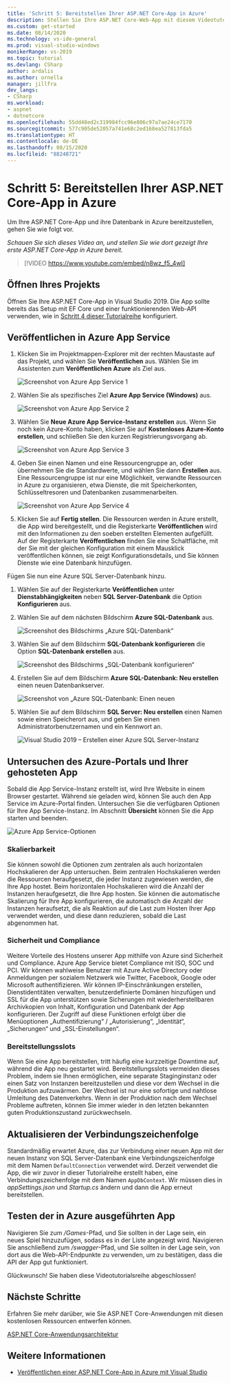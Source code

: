 ```yaml
---
title: 'Schritt 5: Bereitstellen Ihrer ASP.NET Core-App in Azure'
description: Stellen Sie Ihre ASP.NET Core-Web-App mit diesem Videotutorial und schrittweisen Anweisungen in Azure bereit.
ms.custom: get-started
ms.date: 08/14/2020
ms.technology: vs-ide-general
ms.prod: visual-studio-windows
monikerRange: vs-2019
ms.topic: tutorial
ms.devlang: CSharp
author: ardalis
ms.author: ornella
manager: jillfra
dev_langs:
- CSharp
ms.workload:
- aspnet
- dotnetcore
ms.openlocfilehash: 55dd48ed2c319984fcc96e806c97a7ae24ce7170
ms.sourcegitcommit: 577c905de52057a741e68c2ed168ea527813fda5
ms.translationtype: HT
ms.contentlocale: de-DE
ms.lasthandoff: 08/15/2020
ms.locfileid: "88248721"
---
```

# <a name="step-5-deploy-your-aspnet-core-app-to-azure"></a>Schritt 5: Bereitstellen Ihrer ASP.NET Core-App in Azure

Um Ihre ASP.NET Core-App und ihre Datenbank in Azure bereitzustellen, gehen Sie wie folgt vor.

_Schauen Sie sich dieses Video an, und stellen Sie wie dort gezeigt Ihre erste ASP.NET Core-App in Azure bereit._

> [!VIDEO https://www.youtube.com/embed/n8wz_f5_4wI]

## <a name="open-your-project"></a>Öffnen Ihres Projekts

Öffnen Sie Ihre ASP.NET Core-App in Visual Studio 2019. Die App sollte bereits das Setup mit EF Core und einer funktionierenden Web-API verwenden, wie in [Schritt 4 dieser Tutorialreihe](tutorial-aspnet-core-ef-step-04.md) konfiguriert.

## <a name="publish-to-azure-app-service"></a>Veröffentlichen in Azure App Service

1. Klicken Sie im Projektmappen-Explorer mit der rechten Maustaste auf das Projekt, und wählen Sie **Veröffentlichen** aus. Wählen Sie im Assistenten zum **Veröffentlichen** **Azure** als Ziel aus.

   ![Screenshot von Azure App Service 1](media/vs-2019/app-service-screen-1.png)

1. Wählen Sie als spezifisches Ziel **Azure App Service (Windows)** aus.

   ![Screenshot von Azure App Service 2](media/vs-2019/app-service-screen-2.png)

1. Wählen Sie **Neue Azure App Service-Instanz erstellen** aus. Wenn Sie noch kein Azure-Konto haben, klicken Sie auf **Kostenloses Azure-Konto erstellen**, und schließen Sie den kurzen Registrierungsvorgang ab.

   ![Screenshot von Azure App Service 3](media/vs-2019/app-service-screen-3.png)

1. Geben Sie einen Namen und eine Ressourcengruppe an, oder übernehmen Sie die Standardwerte, und wählen Sie dann **Erstellen** aus. Eine Ressourcengruppe ist nur eine Möglichkeit, verwandte Ressourcen in Azure zu organisieren, etwa Dienste, die mit Speicherkonten, Schlüsseltresoren und Datenbanken zusammenarbeiten.

   ![Screenshot von Azure App Service 4](media/vs-2019/app-service-screen-4.png)

1. Klicken Sie auf **Fertig stellen**. Die Ressourcen werden in Azure erstellt, die App wird bereitgestellt, und die Registerkarte **Veröffentlichen** wird mit den Informationen zu den soeben erstellten Elementen aufgefüllt. Auf der Registerkarte **Veröffentlichen** finden Sie eine Schaltfläche, mit der Sie mit der gleichen Konfiguration mit einem Mausklick veröffentlichen können, sie zeigt Konfigurationsdetails, und Sie können Dienste wie eine Datenbank hinzufügen.

Fügen Sie nun eine Azure SQL Server-Datenbank hinzu.

1. Wählen Sie auf der Registerkarte **Veröffentlichen** unter **Dienstabhängigkeiten** neben **SQL Server-Datenbank** die Option **Konfigurieren** aus.

1. Wählen Sie auf dem nächsten Bildschirm **Azure SQL-Datenbank** aus.

   ![Screenshot des Bildschirms „Azure SQL-Datenbank“](media/vs-2019/app-service-azure-sql-db.png)

1. Wählen Sie auf dem Bildschirm **SQL-Datenbank konfigurieren** die Option **SQL-Datenbank erstellen** aus.

   ![Screenshot des Bildschirms „SQL-Datenbank konfigurieren“](media/vs-2019/app-service-azure-sql-db-2.png)

1. Erstellen Sie auf dem Bildschirm **Azure SQL-Datenbank: Neu erstellen** einen neuen Datenbankserver.

   ![Screenshot von „Azure SQL-Datenbank: Einen neuen](media/vs-2019/app-service-azure-sql-db-3.png)

1. Wählen Sie auf dem Bildschirm **SQL Server: Neu erstellen** einen Namen sowie einen Speicherort aus, und geben Sie einen Administratorbenutzernamen und ein Kennwort an.

   ![Visual Studio 2019 – Erstellen einer Azure SQL Server-Instanz](media/vs-2019/app-service-azure-sql-db-overlayed.png)

## <a name="exploring-the-azure-portal-and-your-hosted-app"></a>Untersuchen des Azure-Portals und Ihrer gehosteten App

Sobald die App Service-Instanz erstellt ist, wird Ihre Website in einem Browser gestartet. Während sie geladen wird, können Sie auch den App Service im Azure-Portal finden. Untersuchen Sie die verfügbaren Optionen für Ihre App Service-Instanz. Im Abschnitt **Übersicht** können Sie die App starten und beenden.

![Azure App Service-Optionen](media/vs-2019/vs2019-azure-app-service-menu-options.png)

### <a name="scalability"></a>Skalierbarkeit

Sie können sowohl die Optionen zum zentralen als auch horizontalen Hochskalieren der App untersuchen. Beim zentralen Hochskalieren werden die Ressourcen heraufgesetzt, die jeder Instanz zugewiesen werden, die Ihre App hostet. Beim horizontalen Hochskalieren wird die Anzahl der Instanzen heraufgesetzt, die Ihre App hosten. Sie können die automatische Skalierung für Ihre App konfigurieren, die automatisch die Anzahl der Instanzen heraufsetzt, die als Reaktion auf die Last zum Hosten Ihrer App verwendet werden, und diese dann reduzieren, sobald die Last abgenommen hat.

### <a name="security-and-compliance"></a>Sicherheit und Compliance

Weitere Vorteile des Hostens unserer App mithilfe von Azure sind Sicherheit und Compliance. Azure App Service bietet Compliance mit ISO, SOC und PCI. Wir können wahlweise Benutzer mit Azure Active Directory oder Anmeldungen per sozialem Netzwerk wie Twitter, Facebook, Google oder Microsoft authentifizieren. Wir können IP-Einschränkungen erstellen, Dienstidentitäten verwalten, benutzerdefinierte Domänen hinzufügen und SSL für die App unterstützen sowie Sicherungen mit wiederherstellbaren Archivkopien von Inhalt, Konfiguration und Datenbank der App konfigurieren. Der Zugriff auf diese Funktionen erfolgt über die Menüoptionen „Authentifizierung“ / „Autorisierung“, „Identität“, „Sicherungen“ und „SSL-Einstellungen“.

### <a name="deployment-slots"></a>Bereitstellungsslots

Wenn Sie eine App bereitstellen, tritt häufig eine kurzzeitige Downtime auf, während die App neu gestartet wird. Bereitstellungsslots vermeiden dieses Problem, indem sie Ihnen ermöglichen, eine separate Staginginstanz oder einen Satz von Instanzen bereitzustellen und diese vor dem Wechsel in die Produktion aufzuwärmen. Der Wechsel ist nur eine sofortige und nahtlose Umleitung des Datenverkehrs. Wenn in der Produktion nach dem Wechsel Probleme auftreten, können Sie immer wieder in den letzten bekannten guten Produktionszustand zurückwechseln.

## <a name="update-connection-string"></a>Aktualisieren der Verbindungszeichenfolge

Standardmäßig erwartet Azure, das zur Verbindung einer neuen App mit der neuen Instanz von SQL Server-Datenbank eine Verbindungszeichenfolge mit dem Namen `DefaultConnection` verwendet wird. Derzeit verwendet die App, die wir zuvor in dieser Tutorialreihe erstellt haben, eine Verbindungszeichenfolge mit dem Namen `AppDbContext`. Wir müssen dies in *appSettings.json* und *Startup.cs* ändern und dann die App erneut bereitstellen.

## <a name="test-the-app-running-in-azure"></a>Testen der in Azure ausgeführten App

Navigieren Sie zum */Games*-Pfad, und Sie sollten in der Lage sein, ein neues Spiel hinzuzufügen, sodass es in der Liste angezeigt wird. Navigieren Sie anschließend zum */swagger*-Pfad, und Sie sollten in der Lage sein, von dort aus die Web-API-Endpunkte zu verwenden, um zu bestätigen, dass die API der App gut funktioniert.

Glückwunsch! Sie haben diese Videotutorialsreihe abgeschlossen!

## <a name="next-steps"></a>Nächste Schritte

Erfahren Sie mehr darüber, wie Sie ASP.NET Core-Anwendungen mit diesen kostenlosen Ressourcen entwerfen können.

[ASP.NET Core-Anwendungsarchitektur](https://dotnet.microsoft.com/learn/web/aspnet-architecture)

## <a name="see-also"></a>Weitere Informationen

- [Veröffentlichen einer ASP.NET Core-App in Azure mit Visual Studio](/aspnet/core/tutorials/publish-to-azure-webapp-using-vs?view=aspnetcore-2.2)